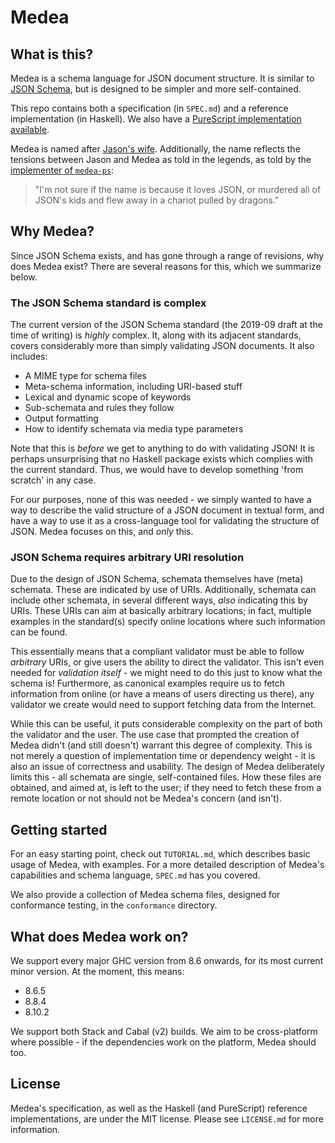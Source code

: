 # Medea

## What is this?

Medea is a schema language for JSON document structure. It is similar to [JSON
Schema][json-schema], but is designed to be simpler and more self-contained.

This repo contains both a specification (in ``SPEC.md``) and a reference
implementation (in Haskell). We also have a [PureScript implementation available][medea-ps].

Medea is named after [Jason's wife][medea]. Additionally, the name reflects the
tensions between Jason and Medea as told in the legends, as told by the
[implementer of ``medea-ps``][ben]:

> "I'm not sure if the name is because it loves JSON, or murdered all of JSON's kids
> and flew away in a chariot pulled by dragons."

## Why Medea?

Since JSON Schema exists, and has gone through a range of revisions, why does
Medea exist? There are several reasons for this, which we summarize below.

### The JSON Schema standard is complex

The current version of the JSON Schema standard (the 2019-09 draft at the time
of writing) is _highly_ complex. It, along with its adjacent standards, covers
considerably more than simply validating JSON documents. It also includes:

* A MIME type for schema files
* Meta-schema information, including URI-based stuff
* Lexical and dynamic scope of keywords
* Sub-schemata and rules they follow
* Output formatting
* How to identify schemata via media type parameters

Note that this is _before_ we get to anything to do with validating JSON! It is
perhaps unsurprising that no Haskell package exists which complies with the
current standard. Thus, we would have to develop something 'from scratch' in any
case.

For our purposes, none of this was needed - we simply wanted to have a way to
describe the valid structure of a JSON document in textual form, and have a way
to use it as a cross-language tool for validating the structure of JSON. Medea
focuses on this, and _only_ this.

### JSON Schema requires arbitrary URI resolution

Due to the design of JSON Schema, schemata themselves have (meta) schemata.
These are indicated by use of URIs. Additionally, schemata can include other
schemata, in several different ways, _also_ indicating this by URIs. These URIs
can aim at basically arbitrary locations; in fact, multiple examples in the
standard(s) specify online locations where such information can be found.

This essentially means that a compliant validator must be able to follow
_arbitrary_ URIs, or give users the ability to direct the validator. This isn't
even needed for _validation itself_ - we might need to do this just to know what
the schema is! Furthermore, as canonical examples require us to fetch
information from online (or have a means of users directing us there), any
validator we create would need to support fetching data from the Internet. 

While this can be useful, it puts considerable complexity on the part of both
the validator and the user. The use case that prompted the creation of Medea
didn't (and still doesn't) warrant this degree of complexity. This is not merely
a question of implementation time or dependency weight - it is also an issue of
correctness and usability. The design of Medea deliberately limits this - all
schemata are single, self-contained files. How these files are obtained, and
aimed at, is left to the user; if they need to fetch these from a remote
location or not should not be Medea's concern (and isn't).

## Getting started 

For an easy starting point, check out ``TUTORIAL.md``, which describes basic usage
of Medea, with examples. For a more detailed description of Medea's capabilities
and schema language, ``SPEC.md`` has you covered. 

We also provide a collection of Medea schema files, designed for conformance
testing, in the ``conformance`` directory.

## What does Medea work on?

We support every major GHC version from 8.6 onwards, for its most current minor
version. At the moment, this means:

* 8.6.5
* 8.8.4
* 8.10.2

We support both Stack and Cabal (v2) builds. We aim to be cross-platform where
possible - if the dependencies work on the platform, Medea should too.

## License

Medea's specification, as well as the Haskell (and PureScript) reference
implementations, are under the MIT license. Please see ``LICENSE.md`` for more
information.

[json-schema]: https://en.wikipedia.org/wiki/JSON#JSON_Schema 
[medea-ps]: https://github.com/juspay/medea-ps
[json-schema-validators]: https://json-schema.org/implementations.html#validators
[medea]: https://en.wikipedia.org/wiki/Medea
[ben]: https://github.com/Benjmhart
